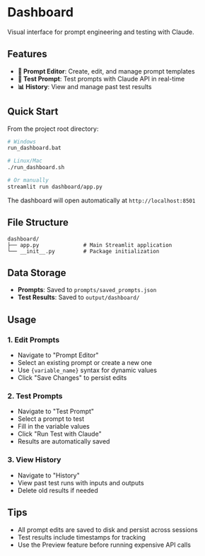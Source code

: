 # Dashboard

Visual interface for prompt engineering and testing with Claude.

## Features

- **📝 Prompt Editor**: Create, edit, and manage prompt templates
- **🧪 Test Prompt**: Test prompts with Claude API in real-time
- **📊 History**: View and manage past test results

## Quick Start

From the project root directory:

```bash
# Windows
run_dashboard.bat

# Linux/Mac
./run_dashboard.sh

# Or manually
streamlit run dashboard/app.py
```

The dashboard will open automatically at `http://localhost:8501`

## File Structure

```
dashboard/
├── app.py              # Main Streamlit application
└── __init__.py         # Package initialization
```

## Data Storage

- **Prompts**: Saved to `prompts/saved_prompts.json`
- **Test Results**: Saved to `output/dashboard/`

## Usage

### 1. Edit Prompts

- Navigate to "Prompt Editor"
- Select an existing prompt or create a new one
- Use `{variable_name}` syntax for dynamic values
- Click "Save Changes" to persist edits

### 2. Test Prompts

- Navigate to "Test Prompt"
- Select a prompt to test
- Fill in the variable values
- Click "Run Test with Claude"
- Results are automatically saved

### 3. View History

- Navigate to "History"
- View past test runs with inputs and outputs
- Delete old results if needed

## Tips

- All prompt edits are saved to disk and persist across sessions
- Test results include timestamps for tracking
- Use the Preview feature before running expensive API calls
